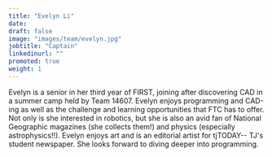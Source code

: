 ```yaml
---
title: "Evelyn Li"
date: 
draft: false
image: "images/team/evelyn.jpg"
jobtitle: "Captain"
linkedinurl: ""
promoted: true
weight: 1
---
```


Evelyn is a senior in her third year of FIRST, joining after discovering CAD in a summer camp held by Team 14607. Evelyn enjoys programming and CAD-ing as well as the challenge and learning opportunities that FTC has to offer. Not only is she interested in robotics, but she is also an avid fan of National Geographic magazines (she collects them!) and physics (especially astrophysics!!). Evelyn enjoys art and is an editorial artist for tjTODAY-- TJ's student newspaper. She looks forward to diving deeper into programming.
